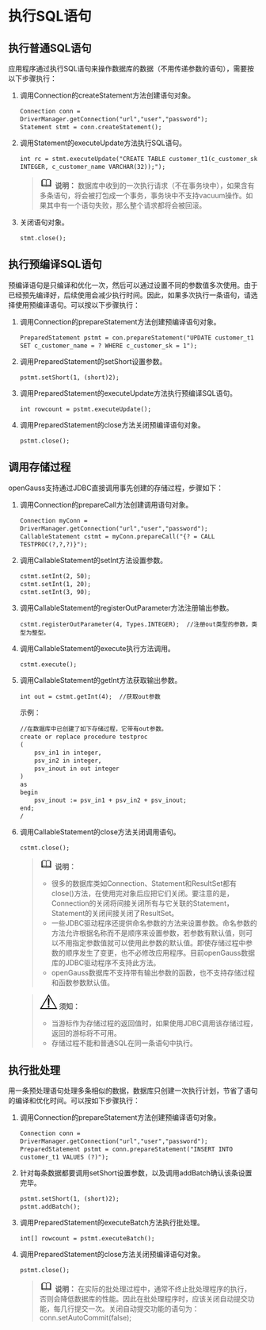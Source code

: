 # 执行SQL语句<a name="ZH-CN_TOPIC_0289900186"></a>

## 执行普通SQL语句<a name="zh-cn_topic_0283137004_zh-cn_topic_0237120383_zh-cn_topic_0213179129_zh-cn_topic_0189250824_zh-cn_topic_0059777674_s6d6619f4f2df48198e8e7a32ccc4b47a"></a>

应用程序通过执行SQL语句来操作数据库的数据（不用传递参数的语句），需要按以下步骤执行：

1.  调用Connection的createStatement方法创建语句对象。

    ```
    Connection conn = DriverManager.getConnection("url","user","password");
    Statement stmt = conn.createStatement();
    ```

2.  调用Statement的executeUpdate方法执行SQL语句。

    ```
    int rc = stmt.executeUpdate("CREATE TABLE customer_t1(c_customer_sk INTEGER, c_customer_name VARCHAR(32));");
    ```

    >![](public_sys-resources/icon-note.gif) **说明：** 
    >数据库中收到的一次执行请求（不在事务块中），如果含有多条语句，将会被打包成一个事务，事务块中不支持vacuum操作。如果其中有一个语句失败，那么整个请求都将会被回滚。

3.  关闭语句对象。

    ```
    stmt.close();
    ```


## 执行预编译SQL语句<a name="zh-cn_topic_0283137004_zh-cn_topic_0237120383_zh-cn_topic_0213179129_zh-cn_topic_0189250824_zh-cn_topic_0059777674_scea08fc60d7c4db0ae5f31990a842a03"></a>

预编译语句是只编译和优化一次，然后可以通过设置不同的参数值多次使用。由于已经预先编译好，后续使用会减少执行时间。因此，如果多次执行一条语句，请选择使用预编译语句。可以按以下步骤执行：

1.  调用Connection的prepareStatement方法创建预编译语句对象。

    ```
    PreparedStatement pstmt = con.prepareStatement("UPDATE customer_t1 SET c_customer_name = ? WHERE c_customer_sk = 1");
    ```

2.  调用PreparedStatement的setShort设置参数。

    ```
    pstmt.setShort(1, (short)2);
    ```

3.  调用PreparedStatement的executeUpdate方法执行预编译SQL语句。

    ```
    int rowcount = pstmt.executeUpdate();
    ```

4.  调用PreparedStatement的close方法关闭预编译语句对象。

    ```
    pstmt.close();
    ```


## 调用存储过程<a name="zh-cn_topic_0283137004_zh-cn_topic_0237120383_zh-cn_topic_0213179129_zh-cn_topic_0189250824_zh-cn_topic_0059777674_sed43ac42d9414b01bfad409279941f46"></a>

openGauss支持通过JDBC直接调用事先创建的存储过程，步骤如下：

1.  调用Connection的prepareCall方法创建调用语句对象。

    ```
    Connection myConn = DriverManager.getConnection("url","user","password");
    CallableStatement cstmt = myConn.prepareCall("{? = CALL TESTPROC(?,?,?)}");
    ```

2.  调用CallableStatement的setInt方法设置参数。

    ```
    cstmt.setInt(2, 50); 
    cstmt.setInt(1, 20);
    cstmt.setInt(3, 90);
    ```

3.  调用CallableStatement的registerOutParameter方法注册输出参数。

    ```
    cstmt.registerOutParameter(4, Types.INTEGER);  //注册out类型的参数，类型为整型。
    ```

4.  调用CallableStatement的execute执行方法调用。

    ```
    cstmt.execute();
    ```

5.  调用CallableStatement的getInt方法获取输出参数。

    ```
    int out = cstmt.getInt(4);  //获取out参数
    ```

    示例：

    ```
    //在数据库中已创建了如下存储过程，它带有out参数。
    create or replace procedure testproc 
    (
        psv_in1 in integer,
        psv_in2 in integer,
        psv_inout in out integer
    )
    as
    begin
        psv_inout := psv_in1 + psv_in2 + psv_inout;
    end;
    /
    ```

6.  调用CallableStatement的close方法关闭调用语句。

    ```
    cstmt.close();
    ```

    >![](public_sys-resources/icon-note.gif) **说明：** 
    >-   很多的数据库类如Connection、Statement和ResultSet都有close\(\)方法，在使用完对象后应把它们关闭。要注意的是，Connection的关闭将间接关闭所有与它关联的Statement，Statement的关闭间接关闭了ResultSet。
    >-   一些JDBC驱动程序还提供命名参数的方法来设置参数。命名参数的方法允许根据名称而不是顺序来设置参数，若参数有默认值，则可以不用指定参数值就可以使用此参数的默认值。即使存储过程中参数的顺序发生了变更，也不必修改应用程序。目前openGauss数据库的JDBC驱动程序不支持此方法。
    >-   openGauss数据库不支持带有输出参数的函数，也不支持存储过程和函数参数默认值。

    >![](public_sys-resources/icon-notice.gif) **须知：** 
    >-   当游标作为存储过程的返回值时，如果使用JDBC调用该存储过程，返回的游标将不可用。
    >-   存储过程不能和普通SQL在同一条语句中执行。


## 执行批处理<a name="zh-cn_topic_0283137004_zh-cn_topic_0237120383_zh-cn_topic_0213179129_zh-cn_topic_0189250824_zh-cn_topic_0059777674_sb0c28cebb51d482c8bd996ce7fef3a6c"></a>

用一条预处理语句处理多条相似的数据，数据库只创建一次执行计划，节省了语句的编译和优化时间。可以按如下步骤执行：

1.  调用Connection的prepareStatement方法创建预编译语句对象。

    ```
    Connection conn = DriverManager.getConnection("url","user","password");
    PreparedStatement pstmt = conn.prepareStatement("INSERT INTO customer_t1 VALUES (?)");
    ```

2.  针对每条数据都要调用setShort设置参数，以及调用addBatch确认该条设置完毕。

    ```
    pstmt.setShort(1, (short)2);
    pstmt.addBatch();
    ```

3.  调用PreparedStatement的executeBatch方法执行批处理。

    ```
    int[] rowcount = pstmt.executeBatch();
    ```

4.  调用PreparedStatement的close方法关闭预编译语句对象。

    ```
    pstmt.close();
    ```

    >![](public_sys-resources/icon-note.gif) **说明：** 
    >在实际的批处理过程中，通常不终止批处理程序的执行，否则会降低数据库的性能。因此在批处理程序时，应该关闭自动提交功能，每几行提交一次。关闭自动提交功能的语句为：    conn.setAutoCommit\(false\);


